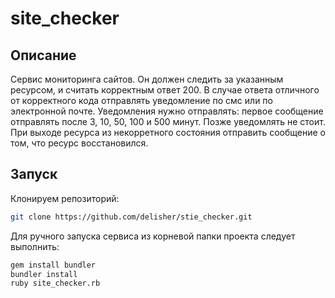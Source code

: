 # site_checker
## Описание
Сервис мониторинга сайтов.
Он должен следить за указанным ресурсом, и считать корректным ответ 200.
В случае ответа отличного от корректного кода отправлять уведомление по смс или
по электронной почте.
Уведомления нужно отправлять:
первое сообщение отправлять после 3, 10, 50, 100 и 500 минут.
Позже уведомлять не стоит.
При выходе ресурса из некорретного состояния отправить сообщение о том, что
ресурс восстановился.

## Запуск
Клонируем репозиторий:

```bash
git clone https://github.com/delisher/stie_checker.git
```

Для ручного запуска сервиса из корневой папки проекта следует выполнить:
```bash
gem install bundler
bundler install
ruby site_checker.rb
```
